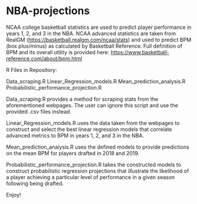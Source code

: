 # NBA-projections
NCAA college basketball statistics are used to predict player performance in years 1, 2, and 3 in the NBA.
NCAA advanced statistics are taken from RealGM (https://basketball.realgm.com/ncaa/stats) and used to predict BPM 
(box plus/minus) as calculated by Basketball Reference. Full definition of BPM and its overall utility is provided here: 
https://www.basketball-reference.com/about/bpm.html

R Files in Repository:

Data_scraping.R
Linear_Regression_models.R
Mean_prediction_analysis.R
Probabilistic_performance_projection.R

Data_scraping.R provides a method for scraping stats from the aforementioned webpages. The user can ignore this script and use
the provided .csv files instead.

Linear_Regression_models.R uses the data taken from the webpages to construct and select the best linear regression models that correlate advanced metrics to BPM in years 1, 2, and 3 in the NBA.

Mean_prediction_analysis.R uses the defined models to provide predictions on the mean BPM for players drafted in 2018 and 2019.

Probabilistic_performance_projection.R takes the constructed models to construct probabilistic regression projections that illustrate the likelihood of a player achieving a particular level of performance in a given season following being drafted.

Enjoy!
